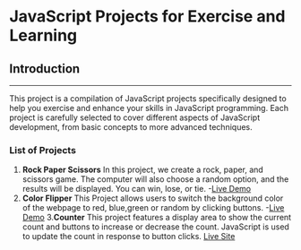 # JavaScript Projects for Exercise and Learning

## Introduction
---
This project is a compilation of JavaScript projects specifically designed to help you exercise and enhance your skills in JavaScript programming. 
Each project is carefully selected to cover different aspects of JavaScript development, from basic concepts to more advanced techniques.
### List of Projects
1. **Rock Paper Scissors**
   In this project, we create a rock, paper, and scissors game. The computer will also choose a random option, and the results will be displayed. You can win, lose, or tie.
   -[Live Demo](https://mahmoodhashem.github.io/JavaScript-Projects/Projects/Rock_paper_scissor/index.html)
2. **Color Flipper**
     This Project allows users to switch the background color of the webpage to red, blue,green or random by clicking buttons.
     -[Live Demo](https://mahmoodhashem.github.io/JavaScript-Projects/Projects/Color%20Flipper/index.html)
3.**Counter**
   This project features a display area to show the current count and buttons to increase or decrease the count. JavaScript is used to  update the count in response to button clicks.
   [Live Site](https://mahmoodhashem.github.io/JavaScript-Projects/Projects/counter/index.html)
   

